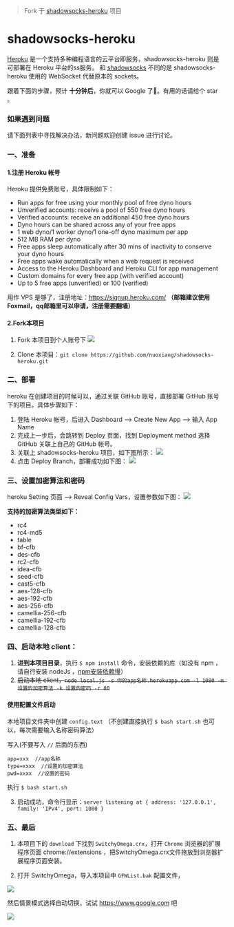 > Fork 于 [shadowsocks-heroku](https://github.com/mrluanma/shadowsocks-heroku) 项目

# shadowsocks-heroku
[Heroku](https://www.heroku.com/) 是一个支持多种编程语言的云平台即服务，shadowsocks-heroku 则是可部署在 Heroku 平台的ss服务。
和 [shadowsocks](https://github.com/clowwindy/shadowsocks) 不同的是 shadowsocks-heroku 使用的 WebSocket 代替原本的 sockets。

跟着下面的步骤，预计 **十分钟后**，你就可以 Google 了👻。有用的话请给个 star 。

### 如果遇到问题
请下面列表中寻找解决办法，新问题欢迎创建 issue 进行讨论。

### 一、准备
#### 1.注册 Heroku 帐号
Heroku 提供免费账号，具体限制如下：
- Run apps for free using your monthly pool of free dyno hours
- Unverified accounts: receive a pool of 550 free dyno hours
- Verified accounts: receive an additional 450 free dyno hours
- Dyno hours can be shared across any of your free apps
- 1 web dyno/1 worker dyno/1 one-off dyno maximum per app
- 512 MB RAM per dyno
- Free apps sleep automatically after 30 mins of inactivity to conserve your dyno hours
- Free apps wake automatically when a web request is received
- Access to the Heroku Dashboard and Heroku CLI for app management
- Custom domains for every free app (with verified account)
- Up to 5 free apps (unverified) or 100 (verified)

用作 VPS 是够了，注册地址：https://signup.heroku.com/ **（邮箱建议使用Foxmail，qq邮箱里可以申请，注册需要翻墙）**

#### 2.Fork本项目
1. Fork 本项目到个人账号下
![](https://github.com/nuoxiang/shadowsocks-heroku/blob/master/img/4-min.png)

2. Clone 本项目：`git clone https://github.com/nuoxiang/shadowsocks-heroku.git`

### 二、部署
heroku 在创建项目的时候可以，通过关联 GitHub 账号，直接部署 GitHub 账号下的项目。具体步骤如下：

1. 登陆 Heroku 帐号，后进入 Dashboard ——> Create New App ——> 输入 App Name
2. 完成上一步后，会跳转到 Deploy 页面，找到 Deployment method 选择 GitHub 关联上自己的 GitHub 帐号。
3. 关联上 shadowsocks-heroku 项目，如下图所示：
    ![](https://github.com/nuoxiang/shadowsocks-heroku/blob/master/img/1-min.png)
4. 点击 Deploy Branch，部署成功如下图：
    ![](https://github.com/nuoxiang/shadowsocks-heroku/blob/master/img/2-min.png)

### 三、设置加密算法和密码
heroku Setting 页面 ——> Reveal Config Vars，设置参数如下图：
![](https://github.com/nuoxiang/shadowsocks-heroku/blob/master/img/3-min.png)

**支持的加密算法类型如下：**  
- rc4
- rc4-md5
- table
- bf-cfb
- des-cfb
- rc2-cfb
- idea-cfb
- seed-cfb
- cast5-cfb
- aes-128-cfb
- aes-192-cfb
- aes-256-cfb
- camellia-256-cfb
- camellia-192-cfb
- camellia-128-cfb

### 四、启动本地 client：
1. **进到本项目目录**，执行 `$ npm install` 命令，安装依赖的库（如没有 npm ，请自行安装 nodeJs ，[npm安装依赖慢](http://www.cnblogs.com/nuoxiang/p/5491730.html)）
2. ~~启动本地 client，`node local.js -s 你的app名称.herokuapp.com -l 1080 -m 设置的加密算法 -k 设置的密码 -r 80`~~

#### 使用配置文件启动
本地项目文件夹中创建 `config.text` （不创建直接执行 `$ bash start.sh` 也可以，每次需要输入名称密码算法）

写入(不要写入 `//` 后面的东西)
```
app=xxx  //app名称
type=xxxx  //设置的加密算法
pwd=xxxx  //设置的密码
```
执行 `$ bash start.sh`	

3. 启动成功，命令行显示：`server listening at { address: '127.0.0.1', family: 'IPv4', port: 1080 }`

### 五、最后
1. 本项目下的 `download` 下找到 `SwitchyOmega.crx`，打开 `Chrome` 浏览器的扩展程序页面 chrome://extensions ，把SwitchyOmega.crx文件拖放到浏览器扩展程序页面安装。

2. 打开 SwitchyOmega，导入本项目中 `GFWList.bak` 配置文件，

![](https://github.com/nuoxiang/shadowsocks-heroku/blob/master/img/8.png)

然后情景模式选择自动切换，试试 https://www.google.com 吧

![](https://github.com/nuoxiang/shadowsocks-heroku/blob/master/img/7.png)


